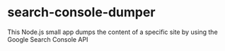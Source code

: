 # search-console-dumper
This Node.js small app dumps the content of a specific site by using the Google Search Console API
